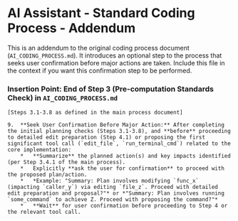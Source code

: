 # AI Assistant - Standard Coding Process - Addendum

This is an addendum to the original coding process document (`AI_CODING_PROCESS.md`). It introduces an optional step to the process that seeks user confirmation before major actions are taken. Include this file in the context if you want this confirmation step to be performed.

### Insertion Point: End of Step 3 (Pre-computation Standards Check) in `AI_CODING_PROCESS.md`

    [Steps 3.1-3.8 as defined in the main process document]

    9.  **Seek User Confirmation Before Major Action:** After completing the initial planning checks (Steps 3.1-3.8), and **before** proceeding to detailed edit preparation (Step 4.1) or proposing the first significant tool call (`edit_file`, `run_terminal_cmd`) related to the core implementation:
        *   **Summarize** the planned action(s) and key impacts identified (per Step 3.4.1 of the main process).
        *   Explicitly **ask the user for confirmation** to proceed with the proposed plan/action.
        *   *Example: "Summary: Plan involves modifying `func_x` (impacting `caller_y`) via editing `file_z`. Proceed with detailed edit preparation and proposal?"* or *"Summary: Plan involves running `some_command` to achieve Z. Proceed with proposing the command?"*
        *   **Wait** for user confirmation before proceeding to Step 4 or the relevant tool call.
